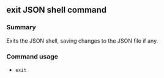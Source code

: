 ## exit JSON shell command

### Summary

Exits the JSON shell, saving changes to the JSON file if any.

### Command usage

* `exit`
